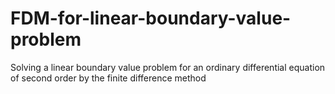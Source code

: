 # FDM-for-linear-boundary-value-problem
Solving a linear boundary value problem for an ordinary differential equation of second order by the finite difference method
